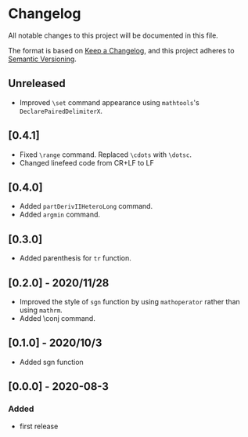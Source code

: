 # Changelog

All notable changes to this project will be documented in this file.

The format is based on [Keep a Changelog](https://keepachangelog.com/en/1.0.0/),
and this project adheres to [Semantic Versioning](https://semver.org/spec/v2.0.0.html).

## Unreleased

- Improved `\set` command appearance using `mathtools`'s `DeclarePairedDelimiterX`.

## [0.4.1]

- Fixed `\range` command. Replaced `\cdots` with `\dotsc`.
- Changed linefeed code from CR+LF to LF

## [0.4.0]

- Added `partDerivIIHeteroLong` command.
- Added `argmin` command.

## [0.3.0]

- Added parenthesis for `tr` function.

## [0.2.0] - 2020/11/28

- Improved the style of `sgn` function by using `mathoperator` rather than using `mathrm`.
- Added \conj command.

## [0.1.0] - 2020/10/3

- Added sgn function

## [0.0.0] - 2020-08-3

### Added

- first release
